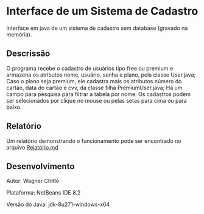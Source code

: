 # Interface de um Sistema de Cadastro
Interface em java de um sistema de cadastro sem database (gravado na memória).

## Descrissão
O programa recebe o cadastro de usuários tipo free ou premium e armazena os atributos nome, usuário, senha e plano, pela classe User.java;
Caso o plano seja premium, ele cadastra mais os atributos número do cartão, data do cartão e cvv, da classe filha PremiumUser.java;
Há um campo para pesquisa para filtrar a tabela por nome.
Os cadastros podem ser selecionados por clique no mouse ou pelas setas para cima ou para baixo.

## Relatório
Um relatório demonstrando o funcionamento pode ser encontrado no arquivo [Relatório.md](./Relatório.md)

## Desenvolvimento
Autor: Wagner Chittó

Plataforma: NetBeans IDE 8.2

Versão do Java: jdk-8u271-windows-x64
